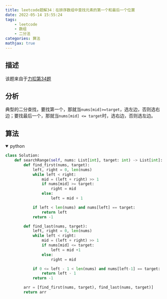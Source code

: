 ```yaml
---
title: leetcode题解34：在排序数组中查找元素的第一个和最后一个位置
date: 2022-05-14 15:55:24
tags:
    - leetcode
    - 数组
    - 二分法
categories: 算法
mathjax: true
---
```


## 描述
该题来自于[力扣第34题](https://leetcode.cn/problems/find-first-and-last-position-of-element-in-sorted-array/)

<!--more-->

## 分析
典型的二分查找，要找第一个，那就当`nums[mid]>=target`，选左边，否则选右边；要找最后一个，那就当`nums[mid] <= target`时，选右边，否则选左边。

## 算法

<details open>
<summary>python</summary>

```python
class Solution:
    def searchRange(self, nums: List[int], target: int) -> List[int]:
        def find_first(nums, target):
            left, right = 0, len(nums)
            while left < right:
                mid = (left + right) >> 1
                if nums[mid] >= target:
                    right = mid
                else:
                    left = mid + 1

            if left < len(nums) and nums[left] == target:
                return left
            return -1

        def find_last(nums, target):
            left, right = 0, len(nums)
            while left < right:
                mid = (left + right) >> 1
                if nums[mid] <= target:
                    left = mid +1
                else:
                    right = mid

            if 0 <= left - 1 < len(nums) and nums[left-1] == target:
                return left - 1
            return -1

        arr = [find_first(nums, target), find_last(nums, target)]
        return arr

```
</details>

